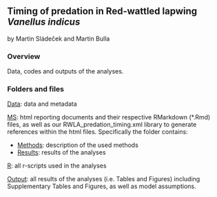 ## Timing of predation in Red-wattled lapwing *Vanellus indicus*

by Martin Sládeček and Martin Bulla

### **Overview**

Data, codes and outputs of the analyses.  


### **Folders and files**

[Data](Data/): data and metadata

[MS](MS/): html reporting documents and their respective RMarkdown (*.Rmd) files, as well as our RWLA_predation_timing.xml library to generate references within the html files. Specifically the folder contains:
- [Methods](https://raw.githack.com/MartinBulla/RWLA_predation_timing/master/MS/Methods.html): description of the used methods
- [Results](https://raw.githack.com/MartinBulla/RWLA_predation_timing/master/MS/Results.html): results of the analyses

[R](R/): all r-scripts used in the analyses

[Output](Output/): all results of the analyses (i.e. Tables and Figures) including Supplementary Tables and Figures, as well as model assumptions.